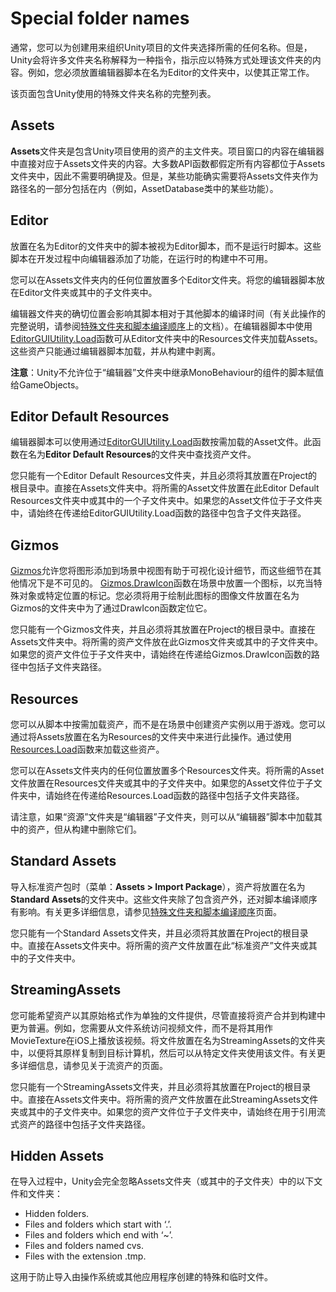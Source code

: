 # Special folder names
通常，您可以为创建用来组织Unity项目的文件夹选择所需的任何名称。但是，Unity会将许多文件夹名称解释为一种指令，指示应以特殊方式处理该文件夹的内容。例如，您必须放置编辑器脚本在名为Editor的文件夹中，以使其正常工作。

该页面包含Unity使用的特殊文件夹名称的完整列表。

## Assets
**Assets**文件夹是包含Unity项目使用的资产的主文件夹。项目窗口的内容在编辑器中直接对应于Assets文件夹的内容。大多数API函数都假定所有内容都位于Assets文件夹中，因此不需要明确提及。但是，某些功能确实需要将Assets文件夹作为路径名的一部分包括在内（例如，AssetDatabase类中的某些功能）。

## Editor
放置在名为Editor的文件夹中的脚本被视为Editor脚本，而不是运行时脚本。这些脚本在开发过程中向编辑器添加了功能，在运行时的构建中不可用。

您可以在Assets文件夹内的任何位置放置多个Editor文件夹。将您的编辑器脚本放在Editor文件夹或其中的子文件夹中。

编辑器文件夹的确切位置会影响其脚本相对于其他脚本的编译时间（有关此操作的完整说明，请参阅[特殊文件夹和脚本编译顺序](https://docs.unity3d.com/Manual/ScriptCompileOrderFolders.html)上的文档）。在编辑器脚本中使用[EditorGUIUtility.Load](https://docs.unity3d.com/ScriptReference/EditorGUIUtility.Load.html)函数可从Editor文件夹中的Resources文件夹加载Assets。这些资产只能通过编辑器脚本加载，并从构建中剥离。

**注意**：Unity不允许位于“编辑器”文件夹中继承MonoBehaviour的组件的脚本赋值给GameObjects。

## Editor Default Resources
编辑器脚本可以使用通过[EditorGUIUtility.Load](https://docs.unity3d.com/ScriptReference/EditorGUIUtility.Load.html)函数按需加载的Asset文件。此函数在名为**Editor Default Resources**的文件夹中查找资产文件。

您只能有一个Editor Default Resources文件夹，并且必须将其放置在Project的根目录中。直接在Assets文件夹中。将所需的Asset文件放置在此Editor Default Resources文件夹中或其中的一个子文件夹中。如果您的Asset文件位于子文件夹中，请始终在传递给EditorGUIUtility.Load函数的路径中包含子文件夹路径。

## Gizmos
[Gizmos](https://docs.unity3d.com/ScriptReference/Gizmos.html)允许您将图形添加到场景中视图有助于可视化设计细节，而这些细节在其他情况下是不可见的。 [Gizmos.DrawIcon](https://docs.unity3d.com/ScriptReference/Gizmos.DrawIcon.html)函数在场景中放置一个图标，以充当特殊对象或特定位置的标记。您必须将用于绘制此图标的图像文件放置在名为Gizmos的文件夹中为了通过DrawIcon函数定位它。

您只能有一个Gizmos文件夹，并且必须将其放置在Project的根目录中。直接在Assets文件夹中。将所需的资产文件放在此Gizmos文件夹或其中的子文件夹中。如果您的资产文件位于子文件夹中，请始终在传递给Gizmos.DrawIcon函数的路径中包括子文件夹路径。

## Resources
您可以从脚本中按需加载资产，而不是在场景中创建资产实例以用于游戏。您可以通过将Assets放置在名为Resources的文件夹中来进行此操作。通过使用[Resources.Load](https://docs.unity3d.com/ScriptReference/Resources.Load.html)函数来加载这些资产。

您可以在Assets文件夹内的任何位置放置多个Resources文件夹。将所需的Asset文件放置在Resources文件夹或其中的子文件夹中。如果您的Asset文件位于子文件夹中，请始终在传递给Resources.Load函数的路径中包括子文件夹路径。

请注意，如果“资源”文件夹是“编辑器”子文件夹，则可以从“编辑器”脚本中加载其中的资产，但从构建中删除它们。

## Standard Assets
导入标准资产包时（菜单：**Assets > Import Package**），资产将放置在名为**Standard Assets**的文件夹中。这些文件夹除了包含资产外，还对脚本编译顺序有影响。有关更多详细信息，请参见[特殊文件夹和脚本编译顺序](https://docs.unity3d.com/Manual/ScriptCompileOrderFolders.html)页面。

您只能有一个Standard Assets文件夹，并且必须将其放置在Project的根目录中。直接在Assets文件夹中。将所需的资产文件放置在此“标准资产”文件夹或其中的子文件夹中。

## StreamingAssets
您可能希望资产以其原始格式作为单独的文件提供，尽管直接将资产合并到构建中更为普遍。例如，您需要从文件系统访问视频文件，而不是将其用作MovieTexture在iOS上播放该视频。将文件放置在名为StreamingAssets的文件夹中，以便将其原样复制到目标计算机，然后可以从特定文件夹使用该文件。有关更多详细信息，请参见关于流资产的页面。

您只能有一个StreamingAssets文件夹，并且必须将其放置在Project的根目录中。直接在Assets文件夹中。将所需的资产文件放置在此StreamingAssets文件夹或其中的子文件夹中。如果您的资产文件位于子文件夹中，请始终在用于引用流式资产的路径中包括子文件夹路径。

## Hidden Assets
在导入过程中，Unity会完全忽略Assets文件夹（或其中的子文件夹）中的以下文件和文件夹：
* Hidden folders.
* Files and folders which start with ‘.’.
* Files and folders which end with ‘~’.
* Files and folders named cvs.
* Files with the extension .tmp.

这用于防止导入由操作系统或其他应用程序创建的特殊和临时文件。